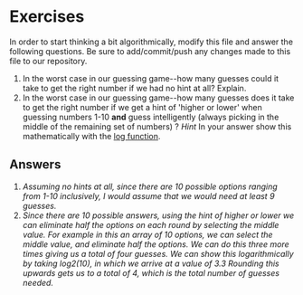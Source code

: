 # Exercises

In order to start thinking a bit algorithmically, modify this file and answer the following questions. Be sure to add/commit/push any changes made to this file to our repository.

1. In the worst case in our guessing game--how many guesses could it take to get the right number if we had no hint at all? Explain.
2. In the worst case in our guessing game--how many guesses does it take to get the right number if we get a hint of 'higher or lower' when guessing numbers 1-10 **and** guess intelligently (always picking in the middle of the remaining set of numbers) ? *Hint* In your answer show this mathematically with the [log function](https://www.mathsisfun.com/algebra/logarithms.html).

## Answers

1. *Assuming no hints at all, since there are 10 possible options ranging from 1-10 inclusively, I would assume that we would need at least 9 guesses.*
2. *Since there are 10 possible answers, using the hint of higher or lower we can eliminate half the options on each round by selecting the middle value. For example in this an array of 10 options, we can select the middle value, and eliminate half the options. We can do this three more times giving us a total of four guesses. We can show this logarithmically by taking log2(10), in which we arrive at a value of 3.3 Rounding this upwards gets us to a total of 4, which is the total number of guesses needed.*

